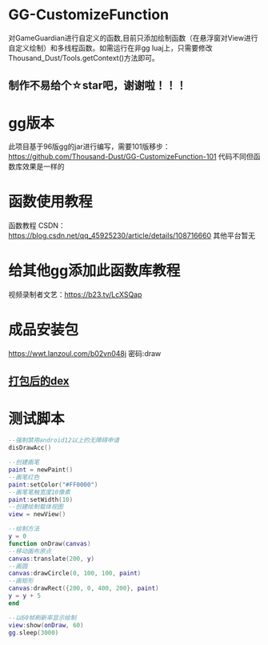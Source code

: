 # GG-CustomizeFunction
对GameGuardian进行自定义的函数,目前只添加绘制函数（在悬浮窗对View进行自定义绘制）和多线程函数。如需运行在非gg luaj上，只需要修改Thousand_Dust/Tools.getContext()方法即可。
## 制作不易给个☆star吧，谢谢啦！！！

# gg版本
此项目基于96版gg的jar进行编写，需要101版移步：
https://github.com/Thousand-Dust/GG-CustomizeFunction-101
代码不同但函数库效果是一样的

# 函数使用教程
函数教程 CSDN：https://blog.csdn.net/qq_45925230/article/details/108716660
其他平台暂无

# 给其他gg添加此函数库教程
视频录制者文艺：https://b23.tv/LcXSQap

# 成品安装包
https://wwt.lanzoul.com/b02vn048j
密码:draw
## [打包后的dex](https://github.com/Thousand-Dust/GG-CustomizeFunction/releases)


# 测试脚本

```lua
--强制禁用android12以上的无障碍申请
disDrawAcc()

--创建画笔
paint = newPaint()
--画笔红色
paint:setColor("#FF0000")
--画笔笔触宽度10像素
paint:setWidth(10)
--创建绘制载体视图
view = newView()

--绘制方法
y = 0
function onDraw(canvas)
--移动画布原点
canvas:translate(200, y)
--画圆
canvas:drawCircle(0, 100, 100, paint)
--画矩形
canvas:drawRect({200, 0, 400, 200}, paint)
y = y + 5
end

--以60帧刷新率显示绘制
view:show(onDraw, 60)
gg.sleep(3000)

```
